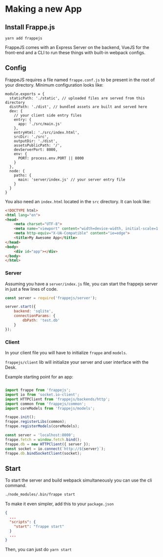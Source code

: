 <!-- base_template: frappe_io/www/frappejs/frappejs_base.html -->
# Making a new App

## Install Frappe.js

```
yarn add frappejs
```

FrappeJS comes with an Express Server on the backend, VueJS for the front-end and a CLI to run these things with built-in webpack configs.

## Config

FrappeJS requires a file named `frappe.conf.js` to be present in the root of your directory. Minimum configuration looks like:

```
module.exports = {
  staticPath: './static', // uploaded files are served from this directory
  distPath: './dist', // bundled assets are built and served here
  dev: {
    // your client side entry files
    entry: {
      app: './src/main.js'
    },
    entryHtml: './src/index.html',
    srcDir: './src',
    outputDir: './dist',
    assetsPublicPath: '/',
    devServerPort: 8000,
    env: {
      PORT: process.env.PORT || 8000
    }
  },
  node: {
    paths: {
      main: 'server/index.js' // your server entry file
    }
  }
}

```

You also need an `index.html` located in the `src` directory. It can look like:

```html
<!DOCTYPE html>
<html lang="en">
<head>
    <meta charset="UTF-8">
    <meta name="viewport" content="width=device-width, initial-scale=1.0">
    <meta http-equiv="X-UA-Compatible" content="ie=edge">
    <title>My Awesome App</title>
</head>
<body>
    <div id="app"></div>
</body>
</html>
```

### Server

Assuming you have a `server/index.js` file, you can start the frappejs server in just a few lines of code.

```js
const server = require('frappejs/server');

server.start({
    backend: 'sqlite',
    connectionParams: {
        dbPath: 'test.db'
    }
});
```

### Client

In your client file you will have to initialize `frappe` and `models`.

`frappejs/client` lib will initialize your server and user interface with the Desk.

Example starting point for an app:

```js

import frappe from 'frappejs';
import io from 'socket.io-client';
import HTTPClient from 'frappejs/backends/http';
import common from 'frappejs/common';
import coreModels from 'frappejs/models';

frappe.init();
frappe.registerLibs(common);
frappe.registerModels(coreModels);

const server = 'localhost:8000';
frappe.fetch = window.fetch.bind();
frappe.db = new HTTPClient({ server });
const socket = io.connect(`http://${server}`);
frappe.db.bindSocketClient(socket);

```

## Start

To start the server and build webpack simultaneously you can use the cli command.

```bash
./node_modules/.bin/frappe start
```

To make it even simpler, add this to your `package.json`


```json
{
  ...
  "scripts": {
    "start": "frappe start"
  }
  ...
}
```

Then, you can just do `yarn start`
